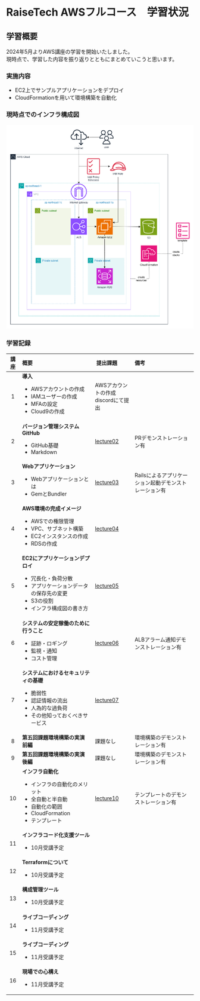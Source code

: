 # RaiseTech AWSフルコース　学習状況
## 学習概要  
2024年5月よりAWS講座の学習を開始いたしました。  
現時点で、学習した内容を振り返りとともにまとめていこうと思います。  
### 実施内容  
- EC2上でサンプルアプリケーションをデプロイ  
- CloudFormationを用いて環境構築を自動化
### 現時点でのインフラ構成図  
![構成図](/readmeimg/kouseizu.drawio.png)  
### 学習記録  

|講座|概要|&nbsp;提出課題&nbsp;|備考|
|:---:|:---|:----|:---|
|1|**導入**<ul><li> AWSアカウントの作成<li> IAMユーザーの作成<li> MFAの設定<li> Cloud9の作成|AWSアカウントの作成<br>discordにて提出|
|2|**バージョン管理システムGitHub**<ul><li>GitHub基礎<li> Markdown|[lecture02](lecture02.md)|PRデモンストレーション有|
|3|**Webアプリケーション**<ul><li>Webアプリケーションとは<li> GemとBundler|[lecture03](lecture03.md)|Railsによるアプリケーション起動デモンストレーション有|
|4|**AWS環境の完成イメージ**<ul><li>AWSでの権限管理<li> VPC、サブネット構築<li> EC2インスタンスの作成<li> RDSの作成|[lecture04](lecture04.md)|
|5|**EC2にアプリケーションデプロイ**<ul><li>冗長化・負荷分散<li> アプリケーションデータの保存先の変更<li> S3の役割<li> インフラ構成図の書き方|[lecture05](mdfail5)
|6|**システムの安定稼働のために行うこと**<ul><li>証跡・ロギング<li> 監視・通知<li> コスト管理|[lecture06](lecture06/lecture06.md)|ALBアラーム通知デモンストレーション有|
|7|**システムにおけるセキュリティの基礎**<ul><li>脆弱性<li> 認証情報の流出<li> 人為的な過負荷<li> その他知っておくべきサービス|[lecture07](lecture07.md)|
|8|**第五回課題環境構築の実演前編**|課題なし|環境構築のデモンストレーション有|
|9|**第五回課題環境構築の実演後編**|課題なし|環境構築のデモンストレーション有|
|10|**インフラ自動化**<ul><li>インフラの自動化のメリット<li> 全自動と半自動<li> 自動化の範囲<li> CloudFormation<li> テンプレート|[lecture10](lecture10/lecture10.md)|テンプレートのデモンストレーション有|
|11|**インフラコード化支援ツール**<ul><li> 10月受講予定
|12|**Terraformについて**<ul><li> 10月受講予定
|13|**構成管理ツール**<ul><li> 10月受講予定
|14|**ライブコーディング**<ul><li> 11月受講予定
|15|**ライブコーディング**<ul><li> 11月受講予定
|16|**現場での心構え**<ul><li> 11月受講予定